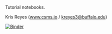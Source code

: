Tutorial notebooks.

Kris Reyes (www.csms.io / kreyes3@buffalo.edu)



[![Binder](https://mybinder.org/badge_logo.svg)](https://mybinder.org/v2/gh/csms-lab/tutorials/HEAD)
